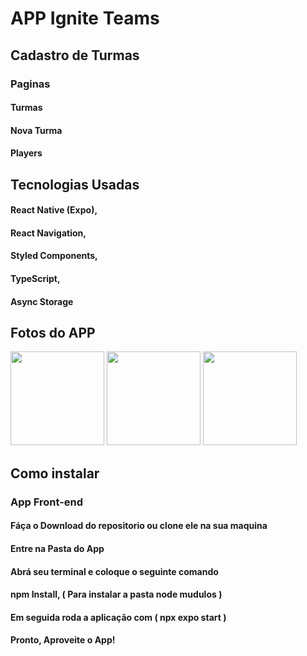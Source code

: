<h1>APP Ignite Teams</h1>

<div>
  <h2>Cadastro de Turmas</h2>
  
  <h3>Paginas</h3>
  
  <h4>Turmas</h4>
  <h4>Nova Turma</h4>
  <h4>Players</h4>
</div>

<div>
  <h2>Tecnologias Usadas</h2>
  
  <h4> React Native (Expo),</h4>
  <h4> React Navigation,</h4>
  <h4> Styled Components,</h4>
  <h4> TypeScript,</h4>
  <h4> Async Storage</h4>
</div>

<div>
  <h2>Fotos do APP</h2>
<div display='flex' >
  <img width='150px' src="https://user-images.githubusercontent.com/87048226/204933186-7ad2d149-9294-4be0-8c1e-70859810344d.jpg"/>
  <img width='150px' src="https://user-images.githubusercontent.com/87048226/204933238-25e02248-a7a5-480e-bdd4-997309205d7f.jpg" />
  <img width='150px' src="https://user-images.githubusercontent.com/87048226/204933265-48215427-c1f0-4e12-8115-08034f3fc4a4.jpg" />
</div>
  
 
</div>


<div>
  <h2>Como instalar</h2>
  
  <h3>App Front-end</h3>
  
  <h4>Fáça o Download do repositorio ou clone ele na sua maquina</h4>
  <h4>Entre na Pasta do App</h4>
  <h4>Abrá seu terminal e coloque o seguinte comando</h4>
  <h4>npm Install, ( Para instalar a pasta node mudulos )</h4>
  <h4>Em seguida roda a aplicação com ( npx expo start )</h4>
  <h4>Pronto, Aproveite o App!</h4>
</div>
